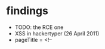 # findings
* TODO: the RCE one
* XSS in hackertyper (26 April 2011)
 * pageTitle = </TITLE><SCRIPT> alert(2)</SCRIPT><!–

